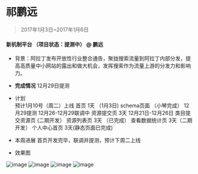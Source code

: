 # 祁鹏远

> 2017年1月3日~2017年1月6日

#### 新机制平台 （项目状态：提测中） @ 鹏远 
- 背景：阿拉丁发布开放性行业整合通告，聚拢搜索流量到阿拉丁内部分发，提高高质量中小网站的露出和做大机会，发挥搜索作为流量上游的分发力和影响力。
- **完成情况**
	12月29日提测
- 计划	
	预计1月10号（周二）上线
	首页 1天 （1月3日)
	schema页面 （小琴完成）
    12月29提测
	12月26-12月29联调中
	资源提交页 3天 12月21日-12月26日
    类目提交资源页 (二期开发）
	资源列表页 3天 （已完成）
	查看数据统计页 3天（二期开发）
	个人中心首页 3天(静态页面已完成)
	
- 本周进展
	首页开发完毕，联调并提测，预计下周二上线
- 效果图
	
 ![image](http://gitlab.baidu.com/psfe/ala-weeklyreport/uploads/6ffb762ff08651c73fa8d05c025d2f32/image.png)
 ![image](http://gitlab.baidu.com/psfe/ala-weeklyreport/uploads/eb4fcaa070163e09e438b731c1513ace/image.png)
 ![image](http://gitlab.baidu.com/psfe/ala-weeklyreport/uploads/b77b5e10d265b5527c6830bcb6a75d28/image.png)
 ![image](http://gitlab.baidu.com/psfe/ala-weeklyreport/uploads/c0cb6e82a65a9dfed0474d32ec2d6f90/image.png)

